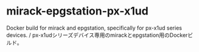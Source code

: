 # mirack-epgstation-px-x1ud
Docker build for mirack and epgstation, specifically for px-x1ud series devices. / px-x1udシリーズデバイス専用のmirackとepgstation用のDockerビルド。
